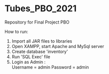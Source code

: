 # Tubes_PBO_2021
Repository for Final Project PBO

How to run: 
1. Import all JAR files to libraries
2. Open XAMPP, start Apache and MySql server
3. Create database 'inventory'
4. Run 'SQL Exec' file
5. Login as Admin :  
   Username = admin
   Password = admin

